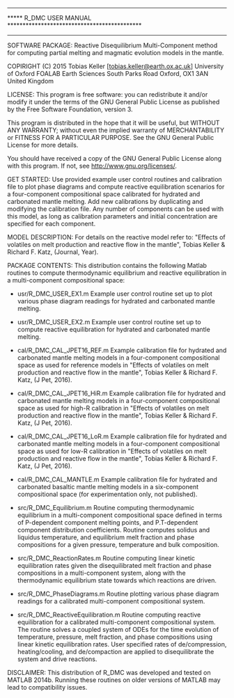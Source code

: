 **********************************************************************
*****  R_DMC USER MANUAL  ********************************************
**********************************************************************

SOFTWARE PACKAGE: Reactive Disequilibrium Multi-Component method for
computing partial melting and magmatic evolution models in the
mantle.

COPIRIGHT (C) 2015
	  Tobias Keller [tobias.keller@earth.ox.ac.uk] 
	  University of Oxford
	  FOALAB
	  Earth Sciences
	  South Parks Road
	  Oxford, OX1 3AN
	  United Kingdom

LICENSE: This program is free software: you can redistribute it and/or modify 
 it under the terms of the GNU General Public License as published by
 the Free Software Foundation, version 3.

This program is distributed in the hope that it will be useful, 
but WITHOUT ANY WARRANTY; without even the implied warranty of
MERCHANTABILITY or FITNESS FOR A PARTICULAR PURPOSE.  See the
GNU General Public License for more details.

You should have received a copy of the GNU General Public License
along with this program.  If not, see <http://www.gnu.org/licenses/>.

GET STARTED: Use provided example user control routines and
calibration file to plot phase diagrams and compute reactive
equilibration scenarios for a four-component compositional space
calibrated for hydrated and carbonated mantle melting. Add new
calibrations by duplicating and modifying the calibration file. Any
number of components can be used with this model, as long as
calibration parameters and initial concentration are specified for
each component.

MODEL DESCRIPTION: For details on the reactive model refer to:
"Effects of volatiles on melt production and reactive flow in the
mantle",  Tobias Keller & Richard F. Katz, (Journal, Year).

PACKAGE CONTENTS: This distribution contains the following Matlab
routines to compute thermodynamic equilibrium and reactive
equilibration in a multi-component compositional space:

- usr/R_DMC_USER_EX1.m
   Example user control routine set up to plot various phase diagram
   readings for hydrated and carbonated mantle melting.

- usr/R_DMC_USER_EX2.m
   Example user control routine set up to compute reactive
   equilibration for hydrated and carbonated mantle melting.

- cal/R_DMC_CAL_JPET16_REF.m
   Example calibration file for hydrated and carbonated mantle melting
   models in a four-component compositional space as used for reference 
   models in "Effects of volatiles on melt production and reactive flow 
   in the mantle", Tobias Keller & Richard F. Katz, (J Pet, 2016).

- cal/R_DMC_CAL_JPET16_HiR.m
   Example calibration file for hydrated and carbonated mantle melting
   models in a four-component compositional space as used for high-R 
   calibration in "Effects of volatiles on melt production and reactive 
   flow in the mantle", Tobias Keller & Richard F. Katz, (J Pet, 2016).

- cal/R_DMC_CAL_JPET16_LoR.m
   Example calibration file for hydrated and carbonated mantle melting
   models in a four-component compositional space as used for low-R 
   calibration in "Effects of volatiles on melt production and reactive 
   flow in the mantle", Tobias Keller & Richard F. Katz, (J Pet, 2016).

- cal/R_DMC_CAL_MANTLE.m
   Example calibration file for hydrated and carbonated basaltic mantle 
   melting models in a six-component compositional space (for experimentation 
   only, not published).

- src/R_DMC_Equilibrium.m
   Routine computing thermodynamic equilibrium in a multi-component
   compositional space defined in terms of P-dependent component
   melting points, and P.T-dependent component distribution
   coefficients. Routine computes solidus and liquidus temperature, and
   equilibrium melt fraction and phase compositions for a given
   pressure, temperature and bulk composition.

- src/R_DMC_ReactionRates.m
   Routine computing linear kinetic equilibration rates given 
   the disequilibrated melt fraction and phase compositions in a
   multi-component system, along with the thermodynamic equilibrium
   state towards which reactions are driven.

- src/R_DMC_PhaseDiagrams.m
   Routine plotting various phase diagram readings for a calibrated
   multi-component compositional system.

- src/R_DMC_ReactiveEquilibration.m
   Routine computing reactive equilibration for a calibrated
   multi-component compositional system. The routine solves a coupled
   system of ODEs for the time evolution of temperature, pressure,
   melt fraction, and phase compositions using linear kinetic
   equilibration rates. User specified rates of de/compression,
   heating/cooling, and de/compaction are applied to disequilibrate 
   the system and drive reactions.

DISCLAIMER: This distribution of R_DMC was developed and tested
on MATLAB 2014b. Running these routines on older versions of
MATLAB may lead to compatibility issues.